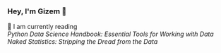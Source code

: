 <!--
**gizemoge/gizemoge** is a ✨ _special_ ✨ repository because its `README.md` (this file) appears on your GitHub profile.

Here are some ideas to get you started:

- 🔭 I’m currently working on ...
- 🌱 I’m currently learning ...
- 👯 I’m looking to collaborate on ...
- 🤔 I’m looking for help with ...
- 💬 Ask me about ...
- 📫 How to reach me: ...
- 😄 Pronouns: ...
- ⚡ Fun fact: ...
-->

### Hey, I'm Gizem 🍂

📖 I am currently reading <br/>*Python Data Science Handbook: Essential Tools for Working with Data* <br/>*Naked Statistics: Stripping the Dread from the Data* <br/>

